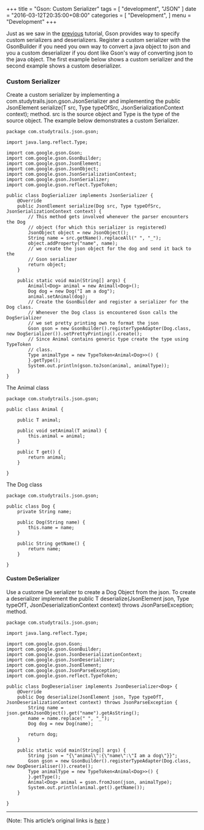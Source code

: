 
+++
title = "Gson: Custom Serializer"
tags = [
    "development",
    "JSON"
]
date = "2016-03-12T20:35:00+08:00"
categories = [
    "Development",
]
menu = "Development"
+++

Just as we saw in the [previous](/post/dev_201603122030) tutorial, Gson provides way to specify custom serializers and deserializers. Register a custom serializer with the GsonBuilder if you need you own way to convert a java object to json and you a custom deserializer if you dont like Gson's way of converting json to the java object. The first example below shows a custom serializer and the second example shows a custom deserializer.

### Custom Serializer

Create a custom serializer by implementing a com.studytrails.json.gson.JsonSerializer and implementing the public JsonElement serialize(T src, Type typeOfSrc, JsonSerializationContext context); method. src is the source object and Type is the type of the source object. The example below demonstrates a custom Serializer.
<!--more-->

```
package com.studytrails.json.gson;

import java.lang.reflect.Type;

import com.google.gson.Gson;
import com.google.gson.GsonBuilder;
import com.google.gson.JsonElement;
import com.google.gson.JsonObject;
import com.google.gson.JsonSerializationContext;
import com.google.gson.JsonSerializer;
import com.google.gson.reflect.TypeToken;

public class DogSerializer implements JsonSerializer {
	@Override
	public JsonElement serialize(Dog src, Type typeOfSrc, JsonSerializationContext context) {
		// This method gets involved whenever the parser encounters the Dog
		// object (for which this serializer is registered)
		JsonObject object = new JsonObject();
		String name = src.getName().replaceAll(" ", "_");
		object.addProperty("name", name);
		// we create the json object for the dog and send it back to the
		// Gson serializer
		return object;
	}

	public static void main(String[] args) {
		Animall<Dog> animal = new Animall<Dog>();
		Dog dog = new Dog("I am a dog");
		animal.setAnimal(dog);
		// Create the GsonBuilder and register a serializer for the Dog class.
		// Whenever the Dog class is encountered Gson calls the DogSerializer
		// we set pretty printing own to format the json
		Gson gson = new GsonBuilder().registerTypeAdapter(Dog.class, new DogSerializer()).setPrettyPrinting().create();
		// Since Animal contains generic type create the type using TypeToken
		// class.
		Type animalType = new TypeToken<Animal<Dog>>() {
		}.getType();
		System.out.println(gson.toJson(animal, animalType));
	}
}
```

The Animal class
```
package com.studytrails.json.gson;

public class Animal {

	public T animal;

	public void setAnimal(T animal) {
		this.animal = animal;
	}

	public T get() {
		return animal;
	}

}
```
The Dog class
```
package com.studytrails.json.gson;

public class Dog {
	private String name;

	public Dog(String name) {
		this.name = name;
	}

	public String getName() {
		return name;
	}

}
```
#### Custom DeSerializer

Use a custome De serializer to create a Dog Object from the json. To create a deserializer implement the public T deserialize(JsonElement json, Type typeOfT, JsonDeserializationContext context) throws JsonParseException; method.
```
package com.studytrails.json.gson;

import java.lang.reflect.Type;

import com.google.gson.Gson;
import com.google.gson.GsonBuilder;
import com.google.gson.JsonDeserializationContext;
import com.google.gson.JsonDeserializer;
import com.google.gson.JsonElement;
import com.google.gson.JsonParseException;
import com.google.gson.reflect.TypeToken;

public class DogDeserialiser implements JsonDeserializer<Dog> {
	@Override
	public Dog deserialize(JsonElement json, Type typeOfT, JsonDeserializationContext context) throws JsonParseException {
		String name = json.getAsJsonObject().get("name").getAsString();
		name = name.replace(" ", "_");
		Dog dog = new Dog(name);

		return dog;
	}

	public static void main(String[] args) {
		String json = "{\"animal\":{\"name\":\"I am a dog\"}}";
		Gson gson = new GsonBuilder().registerTypeAdapter(Dog.class, new DogDeserialiser()).create();
		Type animalType = new TypeToken<Animal<Dog>>() {
		}.getType();
		Animal<Dog> animal = gson.fromJson(json, animalType);
		System.out.println(animal.get().getName());
	}

}
```

------------------

(Note: This article’s original links is [*here*](http://www.studytrails.com/java/json/java-google-json-introduction.jsp "Using Custom Serialization and Deserialization classes") )

